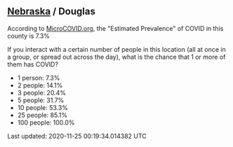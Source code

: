 
## [Nebraska](/united-states/nebraska) / Douglas

According to [MicroCOVID.org](http://microcovid.org),
the "Estimated Prevalence" of COVID in this county is 7.3%

If you interact with a certain number of people in this location
(all at once in a group, or spread out across the day), what is the chance that
1 or more of them has COVID?

- 1 person: 7.3%
- 2 people: 14.1%
- 3 people: 20.4%
- 5 people: 31.7%
- 10 people: 53.3%
- 25 people: 85.1%
- 100 people: 100.0%

Last updated: 2020-11-25 00:19:34.014382 UTC
